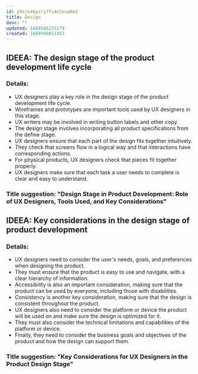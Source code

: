 ```yaml
---
id: y9sjk4kpiry7fi4e5ouq8m3
title: Design
desc: ""
updated: 1680566235179
created: 1680566051363
---
```


## IDEEA: The design stage of the product development life cycle

### Details:

- UX designers play a key role in the design stage of the product development
  life cycle.
- Wireframes and prototypes are important tools used by UX designers in this
  stage.
- UX writers may be involved in writing button labels and other copy.
- The design stage involves incorporating all product specifications from the
  define stage.
- UX designers ensure that each part of the design fits together intuitively.
- They check that screens flow in a logical way and that interactions have
  corresponding actions.
- For physical products, UX designers check that pieces fit together properly.
- UX designers make sure that each task a user needs to complete is clear and
  easy to understand.

### Title suggestion: "Design Stage in Product Development: Role of UX Designers, Tools Used, and Key Considerations"

## IDEEA: Key considerations in the design stage of product development

### Details:

- UX designers need to consider the user's needs, goals, and preferences when
  designing the product.
- They must ensure that the product is easy to use and navigate, with a clear
  hierarchy of information.
- Accessibility is also an important consideration, making sure that the product
  can be used by everyone, including those with disabilities.
- Consistency is another key consideration, making sure that the design is
  consistent throughout the product.
- UX designers also need to consider the platform or device the product will be
  used on and make sure the design is optimized for it.
- They must also consider the technical limitations and capabilities of the
  platform or device.
- Finally, they need to consider the business goals and objectives of the
  product and how the design can support them.

### Title suggestion: "Key Considerations for UX Designers in the Product Design Stage"
